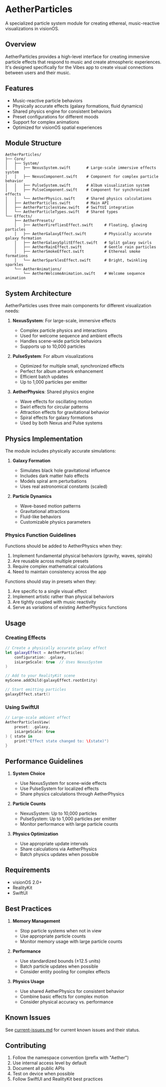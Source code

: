 # AetherParticles

A specialized particle system module for creating ethereal, music-reactive visualizations in visionOS.

## Overview

AetherParticles provides a high-level interface for creating immersive particle effects that respond to music and create atmospheric experiences. It's designed specifically for the Vibes app to create visual connections between users and their music.

## Features

- Music-reactive particle behaviors
- Physically accurate effects (galaxy formations, fluid dynamics)
- Shared physics engine for consistent behaviors
- Preset configurations for different moods
- Support for complex animations
- Optimized for visionOS spatial experiences

## Module Structure

```
AetherParticles/
├── Core/
│   ├── System/
│   │   ├── NexusSystem.swift       # Large-scale immersive effects system
│   │   ├── NexusComponent.swift    # Component for complex particle behavior
│   │   ├── PulseSystem.swift       # Album visualization system
│   │   ├── PulseComponent.swift    # Component for synchronized effects
│   │   └── AetherPhysics.swift     # Shared physics calculations
│   ├── AetherParticles.swift       # Main API
│   ├── AetherParticlesView.swift   # SwiftUI integration
│   └── AetherParticleTypes.swift   # Shared types
└── Effects/
    ├── AetherPresets/
    │   ├── AetherFirefliesEffect.swift     # Floating, glowing particles
    │   ├── AetherGalaxyEffect.swift        # Physically accurate galaxy formation
    │   ├── AetherGalaxySplitEffect.swift   # Split galaxy swirls
    │   ├── AetherRainEffect.swift          # Gentle rain particles
    │   ├── AetherSmokeEffect.swift         # Ethereal smoke formations
    │   └── AetherSparklesEffect.swift      # Bright, twinkling sparkles
    └── AetherAnimations/
        └── AetherWelcomeAnimation.swift    # Welcome sequence animation
```

## System Architecture

AetherParticles uses three main components for different visualization needs:

1. **NexusSystem**: For large-scale, immersive effects
   - Complex particle physics and interactions
   - Used for welcome sequence and ambient effects
   - Handles scene-wide particle behaviors
   - Supports up to 10,000 particles

2. **PulseSystem**: For album visualizations
   - Optimized for multiple small, synchronized effects
   - Perfect for album artwork enhancement
   - Efficient batch updates
   - Up to 1,000 particles per emitter

3. **AetherPhysics**: Shared physics engine
   - Wave effects for oscillating motion
   - Swirl effects for circular patterns
   - Attraction effects for gravitational behavior
   - Spiral effects for galaxy formations
   - Used by both Nexus and Pulse systems

## Physics Implementation

The module includes physically accurate simulations:

1. **Galaxy Formation**
   - Simulates black hole gravitational influence
   - Includes dark matter halo effects
   - Models spiral arm perturbations
   - Uses real astronomical constants (scaled)

2. **Particle Dynamics**
   - Wave-based motion patterns
   - Gravitational attractions
   - Fluid-like behaviors
   - Customizable physics parameters

### Physics Function Guidelines

Functions should be added to AetherPhysics when they:
1. Implement fundamental physical behaviors (gravity, waves, spirals)
2. Are reusable across multiple presets
3. Require complex mathematical calculations
4. Need to maintain consistency across the app

Functions should stay in presets when they:
1. Are specific to a single visual effect
2. Implement artistic rather than physical behaviors
3. Are tightly coupled with music reactivity
4. Serve as variations of existing AetherPhysics functions

## Usage

### Creating Effects

```swift
// Create a physically accurate galaxy effect
let galaxyEffect = AetherParticles(
    configuration: .galaxy,
    isLargeScale: true  // Uses NexusSystem
)

// Add to your RealityKit scene
myScene.addChild(galaxyEffect.rootEntity)

// Start emitting particles
galaxyEffect.start()
```

### Using SwiftUI

```swift
// Large-scale ambient effect
AetherParticlesView(
    preset: .galaxy,
    isLargeScale: true
) { state in
    print("Effect state changed to: \(state)")
}
```

## Performance Guidelines

1. **System Choice**
   - Use NexusSystem for scene-wide effects
   - Use PulseSystem for localized effects
   - Share physics calculations through AetherPhysics

2. **Particle Counts**
   - NexusSystem: Up to 10,000 particles
   - PulseSystem: Up to 1,000 particles per emitter
   - Monitor performance with large particle counts

3. **Physics Optimization**
   - Use appropriate update intervals
   - Share calculations via AetherPhysics
   - Batch physics updates when possible

## Requirements

- visionOS 2.0+
- RealityKit
- SwiftUI

## Best Practices

1. **Memory Management**
   - Stop particle systems when not in view
   - Use appropriate particle counts
   - Monitor memory usage with large particle counts

2. **Performance**
   - Use standardized bounds (±12.5 units)
   - Batch particle updates when possible
   - Consider entity pooling for complex effects

3. **Physics Usage**
   - Use shared AetherPhysics for consistent behavior
   - Combine basic effects for complex motion
   - Consider physical accuracy vs. performance

## Known Issues

See [current-issues.md](../../current-issues.md) for current known issues and their status.

## Contributing

1. Follow the namespace convention (prefix with "Aether")
2. Use internal access level by default
3. Document all public APIs
4. Test on device when possible
5. Follow SwiftUI and RealityKit best practices
``` 